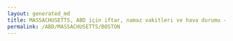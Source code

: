 ```yaml
---
layout: generated_md
title: MASSACHUSETTS, ABD için iftar, namaz vakitleri ve hava durumu - ilçe/eyalet seç
permalink: /ABD/MASSACHUSETTS/BOSTON
---
```


<script type="text/javascript">
  var country = ABD;
  var city = MASSACHUSETTS;
  var state = BOSTON;
  var lat = 72;
  var lon = 21;
</script>
